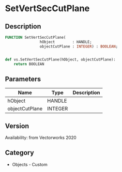 # SetVertSecCutPlane

## Description
```pascal
FUNCTION SetVertSecCutPlane(
				hObject        : HANDLE;
				objectCutPlane : INTEGER) : BOOLEAN;
```

```python

def vs.SetVertSecCutPlane(hObject, objectCutPlane):
    return BOOLEAN
```

## Parameters
|Name|Type|Description|
|---|---|---|
|hObject|HANDLE||
|objectCutPlane|INTEGER||

## Version
Availability: from Vectorworks 2020
## Category
* Objects - Custom


